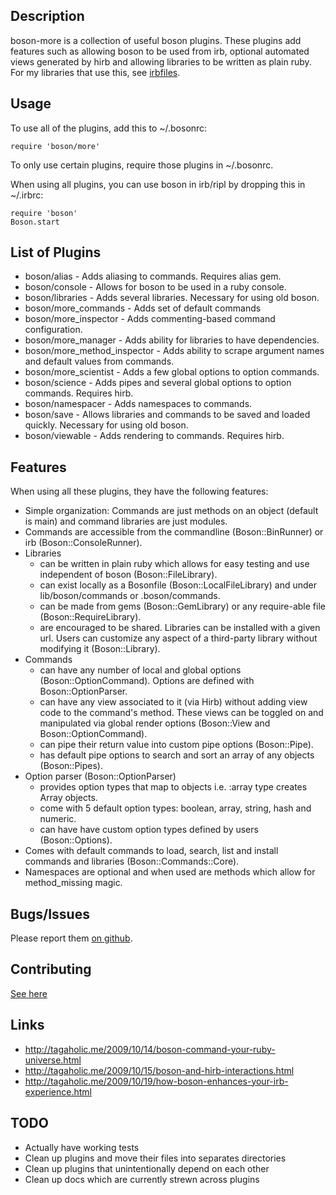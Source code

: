 ## Description

boson-more is a collection of useful boson plugins. These plugins add features
such as allowing boson to be used from irb, optional automated views generated
by hirb and allowing libraries to be written as plain ruby. For my libraries
that use this, see [irbfiles](http://github.com/cldwalker/irbfiles).

## Usage

To use all of the plugins, add this to ~/.bosonrc:

    require 'boson/more'

To only use certain plugins, require those plugins in ~/.bosonrc.

When using all plugins, you can use boson in irb/ripl by dropping this in ~/.irbrc:

    require 'boson'
    Boson.start


## List of Plugins

* boson/alias - Adds aliasing to commands. Requires alias gem.
* boson/console - Allows for boson to be used in a ruby console.
* boson/libraries - Adds several libraries. Necessary for using old boson.
* boson/more\_commands - Adds set of default commands
* boson/more\_inspector - Adds commenting-based command configuration.
* boson/more\_manager - Adds ability for libraries to have dependencies.
* boson/more\_method\_inspector - Adds ability to scrape argument names and
  default values from commands.
* boson/more\_scientist - Adds a few global options to option commands.
* boson/science - Adds pipes and several global options to option commands.
  Requires hirb.
* boson/namespacer - Adds namespaces to commands.
* boson/save - Allows libraries and commands to be saved and loaded quickly.
  Necessary for using old boson.
* boson/viewable - Adds rendering to commands. Requires hirb.

## Features

When using all these plugins, they have the following features:

* Simple organization: Commands are just methods on an object (default is main)
  and command libraries are just modules.
* Commands are accessible from the commandline (Boson::BinRunner) or irb
  (Boson::ConsoleRunner).
* Libraries
  * can be written in plain ruby which allows for easy testing and use
    independent of boson (Boson::FileLibrary).
  * can exist locally as a Bosonfile (Boson::LocalFileLibrary) and under
    lib/boson/commands or .boson/commands.
  * can be made from gems (Boson::GemLibrary) or any require-able file
    (Boson::RequireLibrary).
  * are encouraged to be shared. Libraries can be installed with a given url.
    Users can customize any aspect of a third-party library without modifying it
    (Boson::Library).
* Commands
  * can have any number of local and global options (Boson::OptionCommand).
    Options are defined with Boson::OptionParser.
  * can have any view associated to it (via Hirb) without adding view code to
    the command's method.  These views can be toggled on and manipulated via
    global render options (Boson::View and Boson::OptionCommand).
  * can pipe their return value into custom pipe options (Boson::Pipe).
  * has default pipe options to search and sort an array of any objects
    (Boson::Pipes).
* Option parser (Boson::OptionParser)
  * provides option types that map to objects i.e. :array type creates Array
    objects.
  * come with 5 default option types: boolean, array, string, hash and numeric.
  * can have have custom option types defined by users (Boson::Options).
* Comes with default commands to load, search, list and install commands and
  libraries (Boson::Commands::Core).
* Namespaces are optional and when used are methods which allow for
  method\_missing magic.


## Bugs/Issues

Please report them [on github](http://github.com/cldwalker/boson-more/issues).

## Contributing

[See here](http://tagaholic.me/contributing.html)

## Links

* http://tagaholic.me/2009/10/14/boson-command-your-ruby-universe.html
* http://tagaholic.me/2009/10/15/boson-and-hirb-interactions.html
* http://tagaholic.me/2009/10/19/how-boson-enhances-your-irb-experience.html
## TODO

* Actually have working tests
* Clean up plugins and move their files into separates directories
* Clean up plugins that unintentionally depend on each other
* Clean up docs which are currently strewn across plugins
